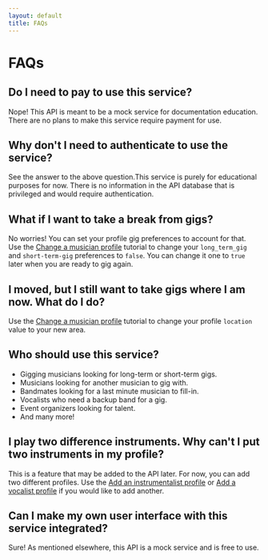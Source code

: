 ```yaml
---
layout: default
title: FAQs
---
```


# FAQs

## Do I need to pay to use this service?

Nope! This API is meant to be a mock service for documentation education. There are no plans to make this service require payment for use.

## Why don't I need to authenticate to use the service?

See the answer to the above question.This service is purely for educational purposes for now. There is no information in the API database that is privileged and would require authentication.

## What if I want to take a break from gigs?

No worries! You can set your profile gig preferences to account for that. Use the [Change a musician profile](tutorials/change-a-musician-profile/) tutorial to change your `long_term_gig` and `short-term-gig` preferences to `false`. You can change it one to `true` later when you are ready to gig again.

## I moved, but I still want to take gigs where I am now. What do I do?

Use the [Change a musician profile](tutorials/change-a-musician-profile/) tutorial to change your profile `location` value to your new area.

## Who should use this service?

* Gigging musicians looking for long-term or short-term gigs.
* Musicians looking for another musician to gig with.
* Bandmates looking for a last minute musician to fill-in.
* Vocalists who need a backup band for a gig.
* Event organizers looking for talent.
* And many more!

## I play two difference instruments. Why can't I put two instruments in my profile?

This is a feature that may be added to the API later. For now, you can add two different profiles. Use the [Add an instrumentalist profile](tutorials/add-an-inst-profile/) or [Add a vocalist profile](tutorials/add-a-vocalist-profile/) if you would like to add another.

## Can I make my own user interface with this service integrated?

Sure! As mentioned elsewhere, this API is a mock service and is free to use.

